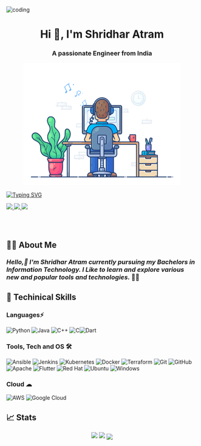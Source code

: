 <img align="center" alt="coding" width="400" src ="https://user-images.githubusercontent.com/55389276/140866485-8fb1c876-9a8f-4d6a-98dc-08c4981eaf70.gif"/>
<h1 align="center">Hi 👋, I'm Shridhar Atram</h1>
<h3 align="center">A passionate Engineer from India</h3>



<p align="center">
  <img src="focus-animation.gif" width="414" height="320" />
</p>


[![Typing SVG](https://readme-typing-svg.herokuapp.com?font=&color=%2336BCF7&size=26&width=403&height=54&lines=Connect+with+me+%F0%9F%94%97)](https://git.io/typing-svg)

<a href="https://www.linkedin.com/in/shridhar-atram-0a0408164/">
  <img src="https://img.shields.io/badge/LinkedIn-0077B5?style=for-the-badge&logo=linkedin&logoColor=white" />
 </a>
<a href="mailto:shridharatram555@gmail.com">
  <img src="https://img.shields.io/badge/Gmail-D14836?style=for-the-badge&logo=gmail&logoColor=white"   />
</a>
<a href="https://medium.com/@shridharatram555">
  <img src="https://img.shields.io/badge/Medium-%23000000.svg?style=for-the-badge&logo=Medium&logoColor=white" />
</a>

<br> <br>

## 👨‍🎓 About Me
### *Hello,👋 I'm Shridhar Atram currently pursuing my Bachelors in Information Technology. I Like to learn and explore various new and popular tools and technologies.* 👨‍💻

## 🚀 Techinical Skills

### Languages⚡
![Python](https://img.shields.io/badge/-Python-black?style=flat-square&logo=Python) ![Java](https://img.shields.io/badge/-java-E34A86?style=flat-square&logo=java) ![C++](https://img.shields.io/badge/-C++-00599C?style=flat-square&logo=c) ![C](https://img.shields.io/badge/-C-000?&logo=C)![Dart](https://img.shields.io/badge/dart-%230175C2.svg?style=for-the-badge&logo=dart&logoColor=white)

### Tools, Tech and OS 🛠
![Ansible](https://img.shields.io/badge/ansible-%231A1918.svg?style=for-the-badge&logo=ansible&logoColor=white) ![Jenkins](https://img.shields.io/badge/jenkins-%232C5263.svg?style=for-the-badge&logo=jenkins&logoColor=white) ![Kubernetes](https://img.shields.io/badge/kubernetes-%23326ce5.svg?style=for-the-badge&logo=kubernetes&logoColor=white) ![Docker](https://img.shields.io/badge/docker-%230db7ed.svg?style=for-the-badge&logo=docker&logoColor=white) ![Terraform](https://img.shields.io/badge/terraform-%235835CC.svg?style=for-the-badge&logo=terraform&logoColor=white)  ![Git](https://img.shields.io/badge/git-%23F05033.svg?style=for-the-badge&logo=git&logoColor=white) ![GitHub](https://img.shields.io/badge/github-%23121011.svg?style=for-the-badge&logo=github&logoColor=white) ![Apache](https://img.shields.io/badge/apache-%23D42029.svg?style=for-the-badge&logo=apache&logoColor=white) ![Flutter](https://img.shields.io/badge/Flutter-%2302569B.svg?style=for-the-badge&logo=Flutter&logoColor=white) ![Red Hat](https://img.shields.io/badge/Red%20Hat-EE0000?style=for-the-badge&logo=redhat&logoColor=white) ![Ubuntu](https://img.shields.io/badge/Ubuntu-E95420?style=for-the-badge&logo=ubuntu&logoColor=white) ![Windows](https://img.shields.io/badge/Windows-0078D6?style=for-the-badge&logo=windows&logoColor=white)

### Cloud ☁
![AWS](https://img.shields.io/badge/AWS-%23FF9900.svg?style=for-the-badge&logo=amazon-aws&logoColor=white) ![Google Cloud](https://img.shields.io/badge/GoogleCloud-%234285F4.svg?style=for-the-badge&logo=google-cloud&logoColor=white)
<!-- <p align="center"> -->



## 📈 Stats
<p align="center">
	<img width="48%" src="https://github-readme-stats.vercel.app/api?username=Shridhar-Atram&show_icons=true&theme=highcontrast" />
  <img width="48%" src="https://github-readme-streak-stats.herokuapp.com/?user=Shridhar-Atram&theme=highcontrast" />
  <img align="center" src="https://github-readme-stats.anuraghazra1.vercel.app/api/top-langs/?username=Shridhar-Atram&layout=compact&theme=radical" />
</a>
</p>
